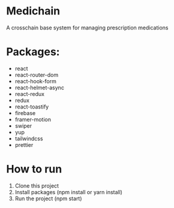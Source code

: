 # Medichain
A crosschain base system for managing prescription medications

# Packages: 

- react
- react-router-dom
- react-hook-form
- react-helmet-async
- react-redux
- redux
- react-toastify
- firebase
- framer-motion
- swiper
- yup
- tailwindcss
- prettier

# How to run

1. Clone this project
2. Install packages (npm install or yarn install)
3. Run the project (npm start)
